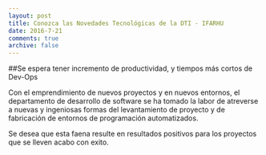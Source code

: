 ```yaml
---
layout: post
title: Conozca las Novedades Tecnológicas de la DTI - IFARHU
date: 2016-7-21
comments: true
archive: false
---
```


##Se espera tener incremento de productividad, y tiempos más cortos de Dev-Ops

Con el emprendimiento de nuevos proyectos y en nuevos entornos, el departamento de desarrollo de software se ha tomado la labor de atreverse a nuevas y ingeniosas formas del levantamiento de proyecto y de fabricación de entornos de programación automatizados.

Se desea que esta faena resulte en resultados positivos para los proyectos que se lleven acabo con exito.

